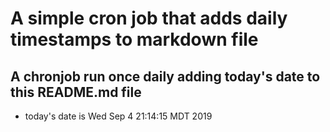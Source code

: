 A simple cron job that adds daily timestamps to markdown file
============================================================
## A chronjob run once daily adding today's date to this README.md file
* today's date is Wed Sep  4 21:14:15 MDT 2019

